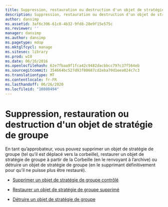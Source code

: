 ```yaml
---
title: Suppression, restauration ou destruction d'un objet de stratégie de groupe
description: Suppression, restauration ou destruction d'un objet de stratégie de groupe
author: dansimp
ms.assetid: 3af6c396-61c8-4b32-9fd8-28e9f15e575c
ms.reviewer: ''
manager: dansimp
ms.author: dansimp
ms.pagetype: mdop
ms.mktglfcycl: manage
ms.sitesec: library
ms.prod: w10
ms.date: 06/16/2016
ms.openlocfilehash: 62e7fbaa9f1fca42c9482dacbbcc797c37f564eb
ms.sourcegitcommit: 354664bc527d93f80687cd2eba70d1eea024c7c3
ms.translationtype: MT
ms.contentlocale: fr-FR
ms.lasthandoff: 06/26/2020
ms.locfileid: "10808494"
---
```

# Suppression, restauration ou destruction d'un objet de stratégie de groupe


En tant qu’approbateur, vous pouvez supprimer un objet de stratégie de groupe (tel qu’il est déplacé vers la corbeille), restaurer un objet de stratégie de groupe à partir de la Corbeille (en le renvoyant à l’archive) ou détruire un objet de stratégie de groupe (en le supprimant définitivement pour qu’il ne puisse plus être restauré).

-   [Supprimer un objet de stratégie de groupe contrôlé](delete-a-controlled-gpo-agpm40.md)

-   [Restaurer un objet de stratégie de groupe supprimé](restore-a-deleted-gpo-agpm40.md)

-   [Détruire un objet de stratégie de groupe](destroy-a-gpo-agpm40.md)

 

 





